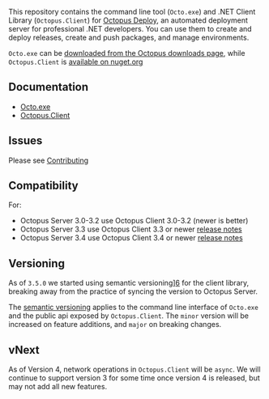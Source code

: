 This repository contains the command line tool (`Octo.exe`) and .NET Client Library (`Octopus.Client`) for [Octopus Deploy][1], an automated deployment server for professional .NET developers. You can use them to create and deploy releases, create and push packages, and manage environments.

`Octo.exe` can be [downloaded from the Octopus downloads page][2], while `Octopus.Client` is [available on nuget.org][3]

## Documentation
- [Octo.exe][4]
- [Octopus.Client][5]

## Issues
Please see [Contributing](CONTRIBUTING.md)

## Compatibility
For:
- Octopus Server 3.0-3.2 use Octopus Client 3.0-3.2 (newer is better)
- Octopus Server 3.3 use Octopus Client 3.3 or newer [release notes](https://octopus.com/downloads/3.3.0)
- Octopus Server 3.4 use Octopus Client 3.4 or newer [release notes](https://octopus.com/downloads/3.4.0)

## Versioning
As of `3.5.0` we started using semantic versioning][6] for the client library, breaking away from the practice of syncing the version to Octopus Server.

The [semantic versioning][6] applies to the command line interface of `Octo.exe` and the public api exposed by `Octopus.Client`. The `minor` version will be increased on feature additions, and `major` on breaking changes.

## vNext
As of Version 4, network operations in `Octopus.Client` will be `async`. We will continue to support version 3 for some time once version 4 is released, but may not add all new features.

[1]: https://octopus.com
[2]: https://octopus.com/downloads
[3]: https://www.nuget.org/packages/Octopus.Client
[4]: http://docs.octopusdeploy.com/display/OD/Octo.exe+Command+Line
[5]: http://docs.octopusdeploy.com/display/OD/Octopus.Client
[6]: http://semver.org/
